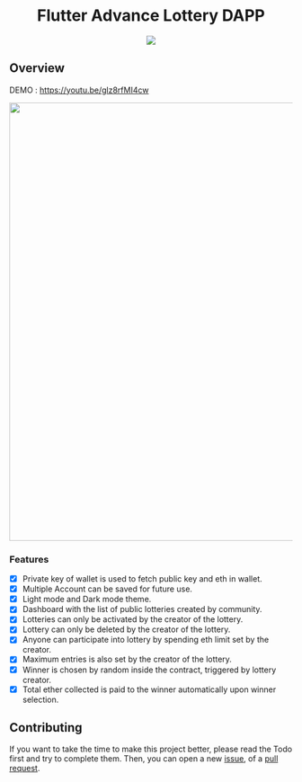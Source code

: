 <h1 align="center">Flutter Advance Lottery DAPP</h1>

<p align="center">
  <a href="https://github.com/Mufaddal5253110/lottery-dapp/stargazers">
    <img src="https://img.shields.io/github/stars/Mufaddal5253110/lottery-dapp.svg?style=for-the-badge">
  </a>
</p>

## Overview
DEMO : https://youtu.be/glz8rfMI4cw
<p align="center">
  <a href="https://youtu.be/glz8rfMI4cw">
    <img src="https://user-images.githubusercontent.com/60619133/187675253-72304866-d306-451f-b1f7-b574bd83d402.png", width="780px">
  </a>
</p>


### Features
- [x] Private key of wallet is used to fetch public key and eth in wallet.
- [x] Multiple Account can be saved for future use.
- [x] Light mode and Dark mode theme.
- [x] Dashboard with the list of public lotteries created by community.
- [x] Lotteries can only be activated by the creator of the lottery.
- [x] Lottery can only be deleted by the creator of the lottery.
- [x] Anyone can participate into lottery by spending eth limit set by the creator.
- [x] Maximum entries is also set by the creator of the lottery.
- [x] Winner is chosen by random inside the contract, triggered by lottery creator.
- [x] Total ether collected is paid to the winner automatically upon winner selection.

## Contributing

If you want to take the time to make this project better, please read the Todo first and try to complete them. Then, you can open a new [issue](https://github.com/Mufaddal5253110/lottery-dapp/issues/new/choose), of a [pull request](https://github.com/Mufaddal5253110/lottery-dapp/compare).
